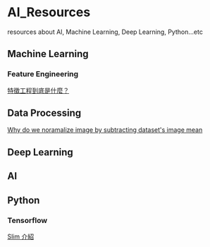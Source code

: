 # AI_Resources
resources about AI, Machine Learning, Deep Learning, Python...etc

## Machine Learning
### Feature Engineering
[特徵工程到底是什麼？](https://www.zhihu.com/question/28641663/answer/110165221?utm_source=com.facebook.katana&utm_medium=social)
## Data Processing
[Why do we noramalize image by subtracting dataset's image mean](https://stats.stackexchange.com/questions/211436/why-do-we-normalize-images-by-subtracting-the-datasets-image-mean-and-not-the-c)
## Deep Learning
## AI
## Python
### Tensorflow
[Slim 介紹](http://blog.csdn.net/mao_xiao_feng/article/details/73409975)
